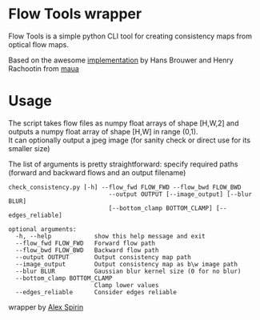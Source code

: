 # Flow Tools wrapper
Flow Tools is a simple python CLI tool for creating consistency maps from optical flow maps.

Based on the awesome [implementation](https://github.com/maua-maua-maua/maua/blob/44485c745c65cf9d83cb1b1c792a177588e9c9fc/maua/flow/consistency.py) by Hans Brouwer and Henry Rachootin from [maua](https://github.com/maua-maua-maua/maua/)

# Usage
The script takes flow files as numpy float arrays of shape [H,W,2] and outputs a numpy float array of shape [H,W] in range (0,1).\
It can optionally output a jpeg image (for sanity check or direct use for its smaller size)

The list of arguments is pretty straightforward: specify required paths (forward and backward flows and an output filename)
```usage: 
check_consistency.py [-h] --flow_fwd FLOW_FWD --flow_bwd FLOW_BWD
                            --output OUTPUT [--image_output] [--blur BLUR]
                            [--bottom_clamp BOTTOM_CLAMP] [--edges_reliable]

optional arguments:
  -h, --help            show this help message and exit
  --flow_fwd FLOW_FWD   Forward flow path
  --flow_bwd FLOW_BWD   Backward flow path
  --output OUTPUT       Output consistency map path
  --image_output        Output consistency map as b\w image path
  --blur BLUR           Gaussian blur kernel size (0 for no blur)
  --bottom_clamp BOTTOM_CLAMP
                        Clamp lower values
  --edges_reliable      Consider edges reliable
 ```

wrapper by [Alex Spirin](https://linktr.ee/sxela)
